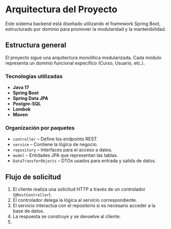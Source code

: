 # Arquitectura del Proyecto

Este sistema backend está diseñado utilizando el framework Spring Boot, estructurado por dominio para promover la modularidad y la mantenibilidad.

## Estructura general

El proyecto sigue una arquitectura monolítica modularizada. Cada módulo representa un dominio funcional específico (Curso, Usuario, etc.).

### Tecnologías utilizadas
- **Java 17**
- **Spring Boot**
- **Spring Data JPA**
- **Postgre-SQL**
- **Lombok**
- **Maven**

### Organización por paquetes

- `controller` – Define los endpoints REST.
- `service` – Contiene la lógica de negocio.
- `repository` – Interfaces para el acceso a datos.
- `model` – Entidades JPA que representan las tablas.
- `DataTransferObjects` – DTOs usados para entrada y salida de datos.

## Flujo de solicitud

1. El cliente realiza una solicitud HTTP a través de un controlador (`@RestController`).
2. El controlador delega la lógica al servicio correspondiente.
3. El servicio interactúa con el repositorio si es necesario acceder a la base de datos.
4. La respuesta se construye y se devuelve al cliente.
5. 